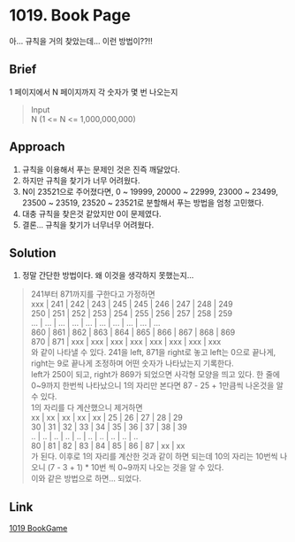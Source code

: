 # 1019. Book Page  
아... 규칙을 거의 찾았는데... 이런 방법이??!!  

## Brief
1 페이지에서 N 페이지까지 각 숫자가 몇 번 나오는지  

> Input  
> N (1 <= N <= 1,000,000,000)  

## Approach
1. 규칙을 이용해서 푸는 문제인 것은 진즉 깨달았다.  
2. 하지만 규칙을 찾기가 너무 어려웠다.  
3. N이 23521으로 주어졌다면, 0 ~ 19999, 20000 ~ 22999, 23000 ~ 23499, 23500 ~ 23519, 23520 ~ 23521로 분할해서 푸는 방법을 엄청 고민했다.  
4. 대충 규칙을 찾은것 같았지만 0이 문제였다.  
5. 결론... 규칙을 찾기가 너무너무 어려웠다.  

## Solution
1. 정말 간단한 방법이다. 왜 이것을 생각하지 못했는지...  

> 241부터 871까지를 구한다고 가정하면  
> xxx | 241 | 242 | 243 | 245 | 245 | 246 | 247 | 248 | 249  
> 250 | 251 | 252 | 253 | 254 | 255 | 256 | 257 | 258 | 259  
> ... | ... | ... | ... | ... | ... | ... | ... | ... | ...  
> 860 | 861 | 862 | 863 | 864 | 865 | 866 | 867 | 868 | 869  
> 870 | 871 | xxx | xxx | xxx | xxx | xxx | xxx | xxx | xxx  
> 와 같이 나타낼 수 있다. 241을 left, 871을 right로 놓고 left는 0으로 끝나게, right는 9로 끝나게 조정하며 어떤 숫자가 나타났는지 기록한다.  
> left가 250이 되고, right가 869가 되었으면 사각형 모양을 띄고 있다. 한 줄에 0~9까지 한번씩 나타났으니 1의 자리만 본다면 87 - 25 + 1만큼씩 나온것을 알 수 있다.  
> 1의 자리를 다 계산했으니 제거하면  
> xx | xx | xx | xx | xx | 25 | 26 | 27 | 28 | 29  
> 30 | 31 | 32 | 33 | 34 | 35 | 36 | 37 | 38 | 39  
> .. | .. | .. | .. | .. | .. | .. | .. | .. | ..  
> 80 | 81 | 82 | 83 | 84 | 85 | 86 | 87 | xx | xx  
> 가 된다. 이후로 1의 자리를 계산한 것과 같이 하면 되는데 10의 자리는 10번씩 나오니 (7 - 3 + 1) * 10번 씩 0~9까지 나오는 것을 알 수 있다.  
> 이와 같은 방법으로 하면... 되었다.  

## Link
[1019 BookGame](https://www.acmicpc.net/problem/1019)  

